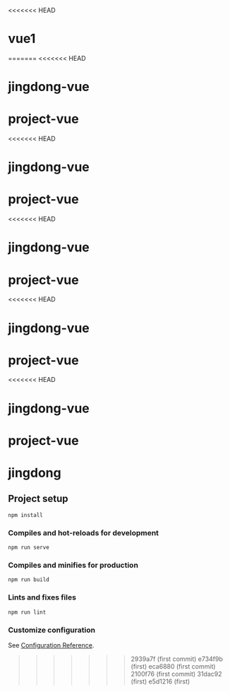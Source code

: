 <<<<<<< HEAD
# vue1
=======
<<<<<<< HEAD
# jingdong-vue
project-vue
=======
<<<<<<< HEAD
# jingdong-vue
project-vue
=======
<<<<<<< HEAD
# jingdong-vue
project-vue
=======
<<<<<<< HEAD
# jingdong-vue
project-vue
=======
<<<<<<< HEAD
# jingdong-vue
project-vue
=======
# jingdong

## Project setup
```
npm install
```

### Compiles and hot-reloads for development
```
npm run serve
```

### Compiles and minifies for production
```
npm run build
```

### Lints and fixes files
```
npm run lint
```

### Customize configuration
See [Configuration Reference](https://cli.vuejs.org/config/).
>>>>>>> 2939a7f (first commit)
>>>>>>> e734f9b (first)
>>>>>>> eca6880 (first commit)
>>>>>>> 2100f76 (first commit)
>>>>>>> 31dac92 (first)
>>>>>>> e5d1216 (first)
